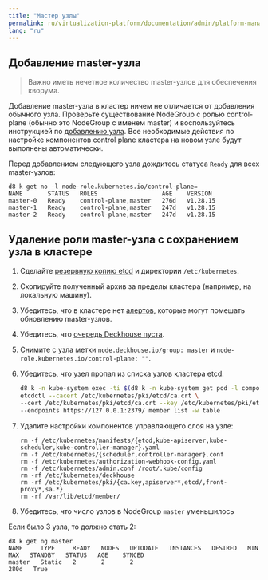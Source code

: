 ```yaml
---
title: "Мастер узлы"
permalink: ru/virtualization-platform/documentation/admin/platform-management/control-plane-settings/masters.html
lang: "ru"
---
```


## Добавление master-узла

> Важно иметь нечетное количество master-узлов для обеспечения кворума.

Добавление master-узла в кластер ничем не отличается от добавления обычного узла. Проверьте существование NodeGroup c ролью control-plane (обычно это NodeGroup с именем master) и воспользуйтесь инструкцией по [добавлению узла](../node-management/adding-node.html#добавление-узла-в-кластер). Все необходимые действия по настройке компонентов control plane кластера на новом узле будут выполнены автоматически.

Перед добавлением следующего узла дождитесь статуса `Ready` для всех master-узлов:

```shell
d8 k get no -l node-role.kubernetes.io/control-plane=
NAME       STATUS   ROLES                  AGE    VERSION
master-0   Ready    control-plane,master   276d   v1.28.15
master-1   Ready    control-plane,master   247d   v1.28.15
master-2   Ready    control-plane,master   247d   v1.28.15
```

## Удаление роли master-узла с сохранением узла в кластере

1. Сделайте [резервную копию etcd](faq.html#резервное-копирование-и-восстановление-etcd) и директории `/etc/kubernetes`.
1. Скопируйте полученный архив за пределы кластера (например, на локальную машину).
1. Убедитесь, что в кластере нет [алертов](../300-prometheus/faq.html#как-получить-информацию-об-алертах-в-кластере), которые могут помешать обновлению master-узлов.
1. Убедитесь, что [очередь Deckhouse пуста](../../deckhouse-faq.html#как-проверить-очередь-заданий-в-deckhouse).
1. Снимите с узла метки `node.deckhouse.io/group: master` и `node-role.kubernetes.io/control-plane: ""`.
1. Убедитесь, что узел пропал из списка узлов кластера etcd:

   ```bash
   d8 k -n kube-system exec -ti $(d8 k -n kube-system get pod -l component=etcd,tier=control-plane -o name | head -n1) -- \
   etcdctl --cacert /etc/kubernetes/pki/etcd/ca.crt \
   --cert /etc/kubernetes/pki/etcd/ca.crt --key /etc/kubernetes/pki/etcd/ca.key \
   --endpoints https://127.0.0.1:2379/ member list -w table
   ```

1. Удалите настройки компонентов управляющего слоя на узле:

   ```shell
   rm -f /etc/kubernetes/manifests/{etcd,kube-apiserver,kube-scheduler,kube-controller-manager}.yaml
   rm -f /etc/kubernetes/{scheduler,controller-manager}.conf
   rm -f /etc/kubernetes/authorization-webhook-config.yaml
   rm -f /etc/kubernetes/admin.conf /root/.kube/config
   rm -rf /etc/kubernetes/deckhouse
   rm -rf /etc/kubernetes/pki/{ca.key,apiserver*,etcd/,front-proxy*,sa.*}
   rm -rf /var/lib/etcd/member/
   ```

1. Убедитесь, что число узлов в NodeGroup `master` уменьшилось

Если было 3 узла, то должно стать 2:

```shell
d8 k get ng master
NAME     TYPE     READY   NODES   UPTODATE   INSTANCES   DESIRED   MIN   MAX   STANDBY   STATUS   AGE    SYNCED
master   Static   2       2       2                                                               280d   True
```
